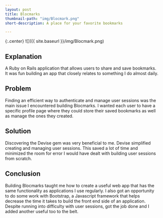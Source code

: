 ```yaml
---
layout: post
title: Blocmarks
thumbnail-path: "img/Blocmark.png"
short-description: A place for your favorite bookmarks

---
```


{:.center}
![]({{ site.baseurl }}/img/Blocmark.png)

## Explanation

A Ruby on Rails application that allows users to share and save bookmarks. It was fun building an app that closely relates to something I do almost daily.

## Problem

  Finding an efficient way to authenticate and manage user sessions was the main issue I encountered building Blocmarks. I wanted each user to have a specific profile page where they could store their saved bookmarks as well as manage the ones they created.

## Solution

Discovering the Devise gem was very beneficial to me. Devise simplified creating and managing user sessions. This saved a lot of time and minimized the room for error I would have dealt with building user sessions from scratch.

## Conclusion

Building Blocmarks taught me how to create a useful web app that has the same functionality as applications I use regularly. I also got an opportunity to do some work with Bootstrap, a Javascript framework that helps decrease the time it takes to build the front end side of an application. Despite running into difficulty with user sessions, got the job done and I added another useful too to the belt.
